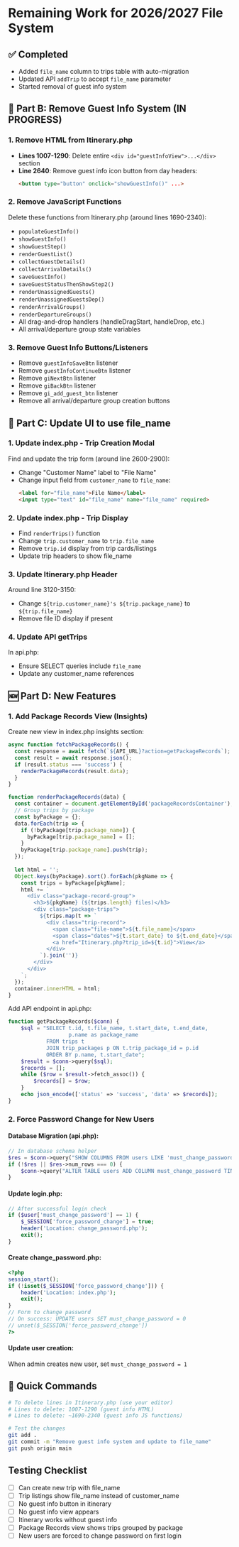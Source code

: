# Remaining Work for 2026/2027 File System

## ✅ Completed
- Added `file_name` column to trips table with auto-migration
- Updated API `addTrip` to accept `file_name` parameter
- Started removal of guest info system

## 🔄 Part B: Remove Guest Info System (IN PROGRESS)

### 1. Remove HTML from Itinerary.php
- **Lines 1007-1290**: Delete entire `<div id="guestInfoView">...</div>` section
- **Line 2640**: Remove guest info icon button from day headers:
  ```html
  <button type="button" onclick="showGuestInfo()" ...>
  ```

### 2. Remove JavaScript Functions
Delete these functions from Itinerary.php (around lines 1690-2340):
- `populateGuestInfo()`
- `showGuestInfo()` 
- `showGuestStep()`
- `renderGuestList()`
- `collectGuestDetails()`
- `collectArrivalDetails()`
- `saveGuestInfo()`
- `saveGuestStatusThenShowStep2()`
- `renderUnassignedGuests()`
- `renderUnassignedGuestsDep()`
- `renderArrivalGroups()`
- `renderDepartureGroups()`
- All drag-and-drop handlers (handleDragStart, handleDrop, etc.)
- All arrival/departure group state variables

### 3. Remove Guest Info Buttons/Listeners
- Remove `guestInfoSaveBtn` listener
- Remove `guestInfoContinueBtn` listener
- Remove `giNextBtn` listener
- Remove `giBackBtn` listener
- Remove `gi_add_guest_btn` listener
- Remove all arrival/departure group creation buttons

## 📝 Part C: Update UI to use file_name

### 1. Update index.php - Trip Creation Modal
Find and update the trip form (around line 2600-2900):
- Change "Customer Name" label to "File Name"
- Change input field from `customer_name` to `file_name`:
  ```html
  <label for="file_name">File Name</label>
  <input type="text" id="file_name" name="file_name" required>
  ```

### 2. Update index.php - Trip Display
- Find `renderTrips()` function
- Change `trip.customer_name` to `trip.file_name`
- Remove `trip.id` display from trip cards/listings
- Update trip headers to show file_name

### 3. Update Itinerary.php Header
Around line 3120-3150:
- Change `${trip.customer_name}'s ${trip.package_name}` to `${trip.file_name}`
- Remove file ID display if present

### 4. Update API getTrips
In api.php:
- Ensure SELECT queries include `file_name`
- Update any customer_name references

## 🆕 Part D: New Features

### 1. Add Package Records View (Insights)
Create new view in index.php insights section:

```javascript
async function fetchPackageRecords() {
  const response = await fetch(`${API_URL}?action=getPackageRecords`);
  const result = await response.json();
  if (result.status === 'success') {
    renderPackageRecords(result.data);
  }
}

function renderPackageRecords(data) {
  const container = document.getElementById('packageRecordsContainer');
  // Group trips by package
  const byPackage = {};
  data.forEach(trip => {
    if (!byPackage[trip.package_name]) {
      byPackage[trip.package_name] = [];
    }
    byPackage[trip.package_name].push(trip);
  });
  
  let html = '';
  Object.keys(byPackage).sort().forEach(pkgName => {
    const trips = byPackage[pkgName];
    html += `
      <div class="package-record-group">
        <h3>${pkgName} (${trips.length} files)</h3>
        <div class="package-trips">
          ${trips.map(t => `
            <div class="trip-record">
              <span class="file-name">${t.file_name}</span>
              <span class="dates">${t.start_date} to ${t.end_date}</span>
              <a href="Itinerary.php?trip_id=${t.id}">View</a>
            </div>
          `).join('')}
        </div>
      </div>
    `;
  });
  container.innerHTML = html;
}
```

Add API endpoint in api.php:
```php
function getPackageRecords($conn) {
    $sql = "SELECT t.id, t.file_name, t.start_date, t.end_date, 
                   p.name as package_name
            FROM trips t
            JOIN trip_packages p ON t.trip_package_id = p.id
            ORDER BY p.name, t.start_date";
    $result = $conn->query($sql);
    $records = [];
    while ($row = $result->fetch_assoc()) {
        $records[] = $row;
    }
    echo json_encode(['status' => 'success', 'data' => $records]);
}
```

### 2. Force Password Change for New Users

#### Database Migration (api.php):
```php
// In database schema helper
$res = $conn->query("SHOW COLUMNS FROM users LIKE 'must_change_password'");
if (!$res || $res->num_rows === 0) {
    $conn->query("ALTER TABLE users ADD COLUMN must_change_password TINYINT(1) DEFAULT 0");
}
```

#### Update login.php:
```php
// After successful login check
if ($user['must_change_password'] == 1) {
    $_SESSION['force_password_change'] = true;
    header('Location: change_password.php');
    exit();
}
```

#### Create change_password.php:
```php
<?php
session_start();
if (!isset($_SESSION['force_password_change'])) {
    header('Location: index.php');
    exit();
}
// Form to change password
// On success: UPDATE users SET must_change_password = 0
// unset($_SESSION['force_password_change'])
?>
```

#### Update user creation:
When admin creates new user, set `must_change_password = 1`

## 🔧 Quick Commands

```bash
# To delete lines in Itinerary.php (use your editor)
# Lines to delete: 1007-1290 (guest info HTML)
# Lines to delete: ~1690-2340 (guest info JS functions)

# Test the changes
git add .
git commit -m "Remove guest info system and update to file_name"
git push origin main
```

## Testing Checklist
- [ ] Can create new trip with file_name
- [ ] Trip listings show file_name instead of customer_name
- [ ] No guest info button in itinerary
- [ ] No guest info view appears
- [ ] Itinerary works without guest info
- [ ] Package Records view shows trips grouped by package
- [ ] New users are forced to change password on first login
